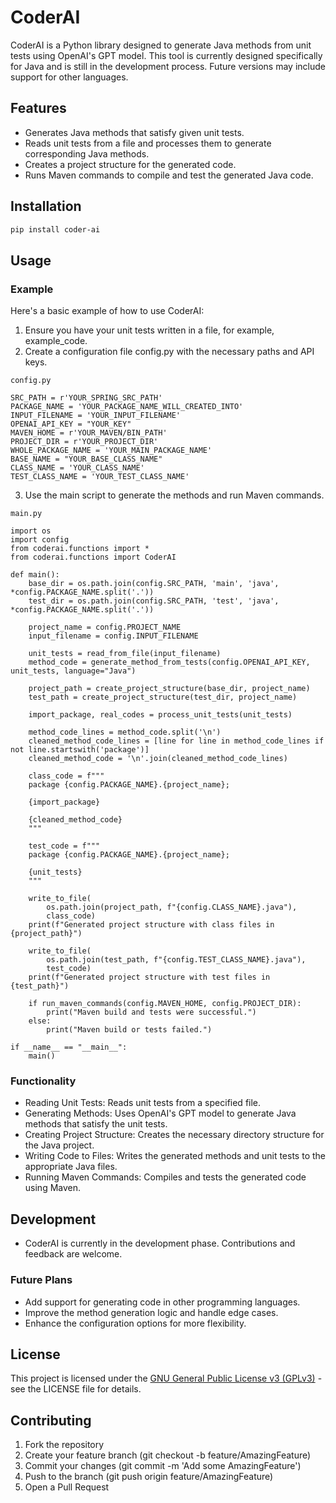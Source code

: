 # CoderAI

CoderAI is a Python library designed to generate Java methods from unit tests using OpenAI's GPT model. This tool is
currently designed specifically for Java and is still in the development process. Future versions may include support
for other languages.

## Features

- Generates Java methods that satisfy given unit tests.
- Reads unit tests from a file and processes them to generate corresponding Java methods.
- Creates a project structure for the generated code.
- Runs Maven commands to compile and test the generated Java code.

## Installation

```bash
pip install coder-ai
```

## Usage

### Example

Here's a basic example of how to use CoderAI:

1. Ensure you have your unit tests written in a file, for example, example_code.
2. Create a configuration file config.py with the necessary paths and API keys.

`config.py`

```
SRC_PATH = r'YOUR_SPRING_SRC_PATH'
PACKAGE_NAME = 'YOUR_PACKAGE_NAME_WILL_CREATED_INTO'
INPUT_FILENAME = 'YOUR_INPUT_FILENAME'
OPENAI_API_KEY = "YOUR_KEY"
MAVEN_HOME = r'YOUR_MAVEN/BIN_PATH'
PROJECT_DIR = r'YOUR_PROJECT_DIR'
WHOLE_PACKAGE_NAME = 'YOUR_MAIN_PACKAGE_NAME'
BASE_NAME = "YOUR_BASE_CLASS_NAME"
CLASS_NAME = 'YOUR_CLASS_NAME'
TEST_CLASS_NAME = 'YOUR_TEST_CLASS_NAME'
```

3. Use the main script to generate the methods and run Maven commands.

`main.py`

```
import os
import config
from coderai.functions import *
from coderai.functions import CoderAI

def main():
    base_dir = os.path.join(config.SRC_PATH, 'main', 'java', *config.PACKAGE_NAME.split('.'))
    test_dir = os.path.join(config.SRC_PATH, 'test', 'java', *config.PACKAGE_NAME.split('.'))

    project_name = config.PROJECT_NAME
    input_filename = config.INPUT_FILENAME

    unit_tests = read_from_file(input_filename)
    method_code = generate_method_from_tests(config.OPENAI_API_KEY, unit_tests, language="Java")

    project_path = create_project_structure(base_dir, project_name)
    test_path = create_project_structure(test_dir, project_name)

    import_package, real_codes = process_unit_tests(unit_tests)

    method_code_lines = method_code.split('\n')
    cleaned_method_code_lines = [line for line in method_code_lines if not line.startswith('package')]
    cleaned_method_code = '\n'.join(cleaned_method_code_lines)

    class_code = f"""
    package {config.PACKAGE_NAME}.{project_name};

    {import_package}

    {cleaned_method_code}
    """

    test_code = f"""
    package {config.PACKAGE_NAME}.{project_name};

    {unit_tests}
    """

    write_to_file(
        os.path.join(project_path, f"{config.CLASS_NAME}.java"),
        class_code)
    print(f"Generated project structure with class files in {project_path}")

    write_to_file(
        os.path.join(test_path, f"{config.TEST_CLASS_NAME}.java"),
        test_code)
    print(f"Generated project structure with test files in {test_path}")

    if run_maven_commands(config.MAVEN_HOME, config.PROJECT_DIR):
        print("Maven build and tests were successful.")
    else:
        print("Maven build or tests failed.")

if __name__ == "__main__":
    main()
```
### Functionality
- Reading Unit Tests: Reads unit tests from a specified file.
- Generating Methods: Uses OpenAI's GPT model to generate Java methods that satisfy the unit tests.
- Creating Project Structure: Creates the necessary directory structure for the Java project.
- Writing Code to Files: Writes the generated methods and unit tests to the appropriate Java files.
- Running Maven Commands: Compiles and tests the generated code using Maven.

## Development
- CoderAI is currently in the development phase. Contributions and feedback are welcome.

### Future Plans
- Add support for generating code in other programming languages.
- Improve the method generation logic and handle edge cases.
- Enhance the configuration options for more flexibility.

## License
This project is licensed under the [GNU General Public License v3 (GPLv3)](LICENSE) - see the LICENSE file for details.

## Contributing
1. Fork the repository
2. Create your feature branch (git checkout -b feature/AmazingFeature)
3. Commit your changes (git commit -m 'Add some AmazingFeature')
4. Push to the branch (git push origin feature/AmazingFeature)
5. Open a Pull Request

